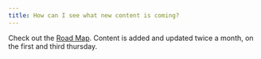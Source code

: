 ```yaml
---
title: How can I see what new content is coming?
---
```


Check out the <a href="/road-map/" target="_blank">Road Map</a>. Content is added and updated twice a month, on the first and third thursday.